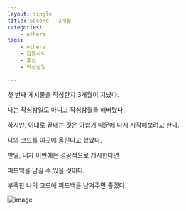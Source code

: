 ```yaml
---
layout: single
title: Second - 3개월
categories:
    - others
tags:
    - others
    - 잡동사니
    - 초심
    - 작심삼일

---
```


첫 번째 게시물을 작성한지 3개월이 지났다.

나는 작심삼일도 아니고 작심삼월을 해버렸다.

하지만, 이대로 끝내는 것은 아쉽기 때문에 다시 시작해보려고 한다.

나의 코드를 이곳에 올린다고 했었다.

만일, 내가 이번에는 성공적으로 게시한다면

피드백을 남길 수 있을 것이다. 

부족한 나의 코드에 피드백을 남겨주면 좋겠다.

![image](https://user-images.githubusercontent.com/76275691/153791608-a6b0f30d-5108-4d03-861b-36513a75944a.png)
